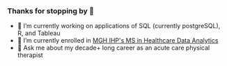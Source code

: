 ### Thanks for stopping by 👋
- 🔭 I’m currently working on applications of SQL (currently postgreSQL), R, and Tableau
- 🌱 I’m currently enrolled in [MGH IHP's MS in Healthcare Data Analytics](https://www.mghihp.edu/healthcare-leadership/degrees-programs/ms-healthcare-data-analytics)
- 💬 Ask me about my decade+ long career as an acute care physical therapist 
